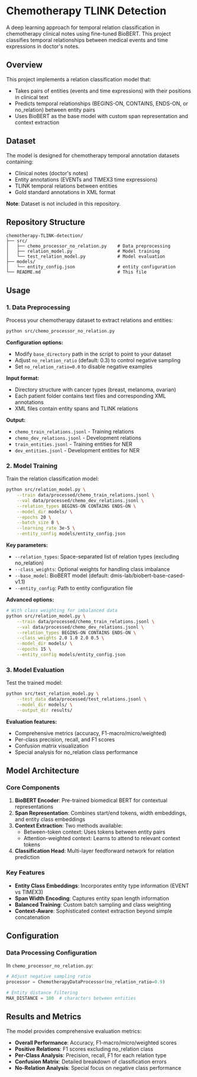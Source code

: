 # Chemotherapy TLINK Detection

A deep learning approach for temporal relation classification in chemotherapy clinical notes using fine-tuned BioBERT. This project classifies temporal relationships between medical events and time expressions in doctor's notes.

## Overview

This project implements a relation classification model that:
- Takes pairs of entities (events and time expressions) with their positions in clinical text
- Predicts temporal relationships (BEGINS-ON, CONTAINS, ENDS-ON, or no_relation) between entity pairs
- Uses BioBERT as the base model with custom span representation and context extraction

## Dataset

The model is designed for chemotherapy temporal annotation datasets containing:
- Clinical notes (doctor's notes)
- Entity annotations (EVENTs and TIMEX3 time expressions)
- TLINK temporal relations between entities
- Gold standard annotations in XML format

**Note**: Dataset is not included in this repository.

## Repository Structure

```
chemotherapy-TLINK-detection/
├── src/
│   ├── chemo_processor_no_relation.py    # Data preprocessing
│   ├── relation_model.py                 # Model training
│   └── test_relation_model.py            # Model evaluation
├── models/
│   └── entity_config.json                # entity configuration
└── README.md                             # This file
```

## Usage

### 1. Data Preprocessing

Process your chemotherapy dataset to extract relations and entities:

```bash
python src/chemo_processor_no_relation.py
```

**Configuration options:**
- Modify `base_directory` path in the script to point to your dataset
- Adjust `no_relation_ratio` (default: 0.3) to control negative sampling
- Set `no_relation_ratio=0.0` to disable negative examples

**Input format:**
- Directory structure with cancer types (breast, melanoma, ovarian)
- Each patient folder contains text files and corresponding XML annotations
- XML files contain entity spans and TLINK relations

**Output:**
- `chemo_train_relations.jsonl` - Training relations
- `chemo_dev_relations.jsonl` - Development relations  
- `train_entities.jsonl` - Training entities for NER
- `dev_entities.jsonl` - Development entities for NER

### 2. Model Training

Train the relation classification model:

```bash
python src/relation_model.py \
    --train data/processed/chemo_train_relations.jsonl \
    --val data/processed/chemo_dev_relations.jsonl \
    --relation_types BEGINS-ON CONTAINS ENDS-ON \
    --model_dir models/ \
    --epochs 20 \
    --batch_size 8 \
    --learning_rate 3e-5 \
    --entity_config models/entity_config.json
```

**Key parameters:**
- `--relation_types`: Space-separated list of relation types (excluding no_relation)
- `--class_weights`: Optional weights for handling class imbalance
- `--base_model`: BioBERT model (default: dmis-lab/biobert-base-cased-v1.1)
- `--entity_config`: Path to entity configuration file

**Advanced options:**
```bash
# With class weighting for imbalanced data
python src/relation_model.py \
    --train data/processed/chemo_train_relations.jsonl \
    --val data/processed/chemo_dev_relations.jsonl \
    --relation_types BEGINS-ON CONTAINS ENDS-ON \
    --class_weights 2.0 1.0 2.0 0.5 \
    --model_dir models/ \
    --epochs 15 \
    --entity_config models/entity_config.json
```

### 3. Model Evaluation

Test the trained model:

```bash
python src/test_relation_model.py \
    --test_data data/processed/test_relations.jsonl \
    --model_dir models/ \
    --output_dir results/
```

**Evaluation features:**
- Comprehensive metrics (accuracy, F1-macro/micro/weighted)
- Per-class precision, recall, and F1 scores
- Confusion matrix visualization
- Special analysis for no_relation class performance

## Model Architecture

### Core Components

1. **BioBERT Encoder**: Pre-trained biomedical BERT for contextual representations
2. **Span Representation**: Combines start/end tokens, width embeddings, and entity class embeddings
3. **Context Extraction**: Two methods available:
   - Between-token context: Uses tokens between entity pairs
   - Attention-weighted context: Learns to attend to relevant context tokens
4. **Classification Head**: Multi-layer feedforward network for relation prediction

### Key Features

- **Entity Class Embeddings**: Incorporates entity type information (EVENT vs TIMEX3)
- **Span Width Encoding**: Captures entity span length information
- **Balanced Training**: Custom batch sampling and class weighting
- **Context-Aware**: Sophisticated context extraction beyond simple concatenation

## Configuration

### Data Processing Configuration

In `chemo_processor_no_relation.py`:
```python
# Adjust negative sampling ratio
processor = ChemotherapyDataProcessor(no_relation_ratio=0.9)

# Entity distance filtering
MAX_DISTANCE = 100  # characters between entities
```

## Results and Metrics

The model provides comprehensive evaluation metrics:

- **Overall Performance**: Accuracy, F1-macro/micro/weighted scores
- **Positive Relations**: F1 scores excluding no_relation class
- **Per-Class Analysis**: Precision, recall, F1 for each relation type
- **Confusion Matrix**: Detailed breakdown of classification errors
- **No-Relation Analysis**: Special focus on negative class performance
